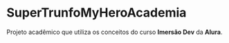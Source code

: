 # SuperTrunfoMyHeroAcademia
Projeto acadêmico que utiliza os conceitos do curso **Imersão Dev** da **Alura**. 

 
